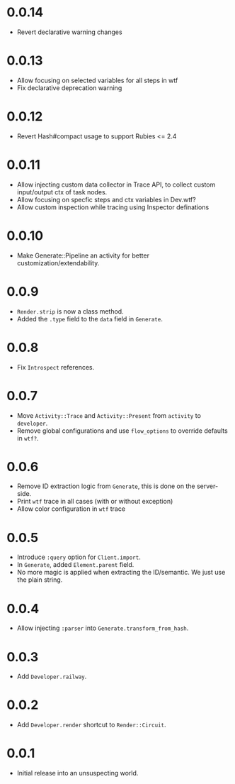 # 0.0.14

* Revert declarative warning changes

# 0.0.13

* Allow focusing on selected variables for all steps in wtf
* Fix declarative deprecation warning

# 0.0.12

* Revert Hash#compact usage to support Rubies <= 2.4

# 0.0.11

* Allow injecting custom data collector in Trace API, to collect custom input/output ctx of task nodes.
* Allow focusing on specfic steps and ctx variables in Dev.wtf?
* Allow custom inspection while tracing using Inspector definations

# 0.0.10

* Make Generate::Pipeline an activity for better customization/extendability.

# 0.0.9

* `Render.strip` is now a class method.
* Added the `.type` field to the `data` field in `Generate`.

# 0.0.8

* Fix `Introspect` references.

# 0.0.7

* Move `Activity::Trace` and `Activity::Present` from `activity` to `developer`.
* Remove global configurations and use `flow_options` to override defaults in `wtf?`.

# 0.0.6

* Remove ID extraction logic from `Generate`, this is done on the server-side.
* Print `wtf` trace in all cases (with or without exception)
* Allow color configuration in `wtf` trace

# 0.0.5

* Introduce `:query` option for `Client.import`.
* In `Generate`, added `Element.parent` field.
* No more magic is applied when extracting the ID/semantic. We just use the plain string.

# 0.0.4

* Allow injecting `:parser` into `Generate.transform_from_hash`.

# 0.0.3

* Add `Developer.railway`.

# 0.0.2

* Add `Developer.render` shortcut to `Render::Circuit`.

# 0.0.1

* Initial release into an unsuspecting world.
